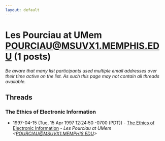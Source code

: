 ```yaml
---
layout: default
---
```


# Les Pourciau at UMem <POURCIAU@MSUVX1.MEMPHIS.EDU> (1 posts)

_Be aware that many list participants used multiple email addresses over their time active on the list. As such this page may not contain all threads available._

## Threads

### The Ethics of Electronic Information
+ 1997-04-15 (Tue, 15 Apr 1997 12:24:50 -0700 (PDT)) - [The Ethics of Electronic Information](/archive/1997/04/3615889d6afabde84b05423f74bdfe8079355e6aefa489e2c9825bbbf244429c) - _Les Pourciau at UMem \<POURCIAU@MSUVX1.MEMPHIS.EDU\>_

